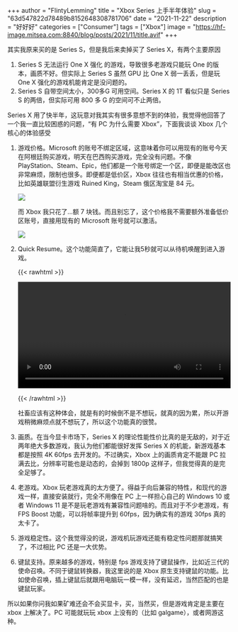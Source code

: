 +++
author = "FlintyLemming"
title = "Xbox Series 上手半年体验"
slug = "63d547822d78489b8152648308781706"
date = "2021-11-22"
description = "好好好"
categories = ["Consumer"]
tags = ["Xbox"]
image = "https://hf-image.mitsea.com:8840/blog/posts/2021/11/title.avif"
+++

其实我原来买的是 Series S，但是我后来卖掉买了 Series X，有两个主要原因

1. Series S 无法运行 One X 强化 的游戏，导致很多老游戏只能玩 One 的版本，画质不好。但实际上 Series S 虽然 GPU 比 One X 弱一丢丢，但是玩 One X 强化的游戏机能肯定是没问题的。
2. Series S 自带空间太小，300多G 可用空间。Series X 的 1T 看似只是 Series S 的两倍，但实际可用 800 多 G 的空间可不止两倍。

Series X 用了快半年，这玩意对我其实有很多意想不到的体验，我觉得他回答了一个我一直比较困惑的问题，“有 PC 为什么需要 Xbox”，下面我谈谈 Xbox 几个核心的体验感受

1. 游戏价格。Microsoft 的账号不绑定区域，这意味着你可以用现有的账号今天在阿根廷购买游戏，明天在巴西购买游戏，完全没有问题。不像 PlayStation、Steam、Epic，他们都是一个账号绑定一个区，即便是能改区也非常麻烦，限制也很多。即便都是低价区，Xbox 往往也有相当优惠的价格，比如英雄联盟衍生游戏 Ruined King，Steam 俄区淘宝是 84 元。
    
    ![](https://hf-image.mitsea.com:8840/blog/posts/2021/11/1.avif)
    
    而 Xbox 我只花了…额 7 块钱。而且别忘了，这个价格我不需要额外准备低价区账号，直接用现有的 Microsoft 账号就可以激活。
    
    ![](https://hf-image.mitsea.com:8840/blog/posts/2021/11/2.avif)
    
2. Quick Resume。这个功能简直了，它能让我5秒就可以从待机唤醒到进入游戏。
    
    {{< rawhtml >}} 

    <video width=100% controls autoplay>
        <source src="https://hf-image.mitsea.com:8840/blog/posts/2021/11/1.mov" type="video/mov">
        Your browser does not support the video tag.  
    </video>
    
    {{< /rawhtml >}}
    
    社畜应该有这种体会，就是有的时候倒不是不想玩，就真的因为累，所以开游戏稍微麻烦点就不想玩了，所以这个功能真的很赞。
    
3. 画质。在当今显卡市场下，Series X 的理论性能性价比真的是无敌的，对于近两年绝大多数游戏，我认为他们都能很好发挥 Series X 的机能，新游戏基本都是按照 4K 60fps 去开发的。不过确实，Xbox 上的画质肯定不能跟 PC 拉满去比，分辨率可能也是动态的，会掉到 1800p 这样子，但我觉得真的是完全足够了。
4. 老游戏。Xbox 玩老游戏真的太方便了。得益于向后兼容的特性，和现代的游戏一样，直接安装就行，完全不用像在 PC 上一样担心自己的 Windows 10 或者 Windows 11 是不是玩老游戏有兼容性问题啥的。而且对于不少老游戏，有 FPS Boost 功能，可以将帧率提升到 60fps，因为确实有的游戏 30fps 真的太卡了。
5. 游戏稳定性。这个我觉得没的说，游戏机玩游戏还能有稳定性问题那就搞笑了，不过相比 PC 还是一大优势。
6. 键鼠支持。原来越多的游戏，特别是 fps 游戏支持了键鼠操作，比如近三代的使命召唤。不同于键鼠转换器，我这里说的是 Xbox 原生支持键鼠的功能。比如使命召唤，插上键鼠后就跟用电脑玩一模一样，没有延迟，当然匹配的也是键鼠玩家。

所以如果你问我如果矿难还会不会买显卡，买，当然买，但是游戏肯定是主要在 xbox 上解决了。PC 可能就玩玩 xbox 上没有的（比如 galgame），或者网游这种。
